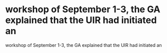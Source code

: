 # workshop of September 1-3, the GA explained that the UIR had initiated an

workshop of September 1-3, the GA explained that the UIR had initiated an